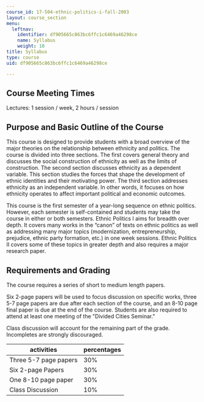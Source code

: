 ```yaml
---
course_id: 17-504-ethnic-politics-i-fall-2003
layout: course_section
menu:
  leftnav:
    identifier: df905665c863bc6ffc1c6469a46298ce
    name: Syllabus
    weight: 10
title: Syllabus
type: course
uid: df905665c863bc6ffc1c6469a46298ce

---
```


Course Meeting Times
--------------------

Lectures: 1 session / week, 2 hours / session

Purpose and Basic Outline of the Course
---------------------------------------

This course is designed to provide students with a broad overview of the major theories on the relationship between ethnicity and politics. The course is divided into three sections. The first covers general theory and discusses the social construction of ethnicity as well as the limits of construction. The second section discusses ethnicity as a dependent variable. This section studies the forces that shape the development of ethnic identities and their motivating power. The third section addresses ethnicity as an independent variable. In other words, it focuses on how ethnicity operates to affect important political and economic outcomes.

This course is the first semester of a year-long sequence on ethnic politics. However, each semester is self-contained and students may take the course in either or both semesters. Ethnic Politics I aims for breadth over depth. It covers many works in the “canon” of texts on ethnic politics as well as addressing many major topics (modernization, entrepreneurship, prejudice, ethnic party formation, etc.) in one week sessions. Ethnic Politics II covers some of these topics in greater depth and also requires a major research paper.

Requirements and Grading
------------------------

The course requires a series of short to medium length papers.

Six 2-page papers will be used to focus discussion on specific works, three 5-7 page papers are due after each section of the course, and an 8-10 page final paper is due at the end of the course. Students are also required to attend at least one meeting of the "Divided Cities Seminar."

Class discussion will account for the remaining part of the grade. Incompletes are strongly discouraged.

| activities | percentages |
| --- | --- |
| Three 5-7 page papers | 30% |
| Six 2-page Papers | 30% |
| One 8-10 page paper | 30% |
| Class Discussion | 10%